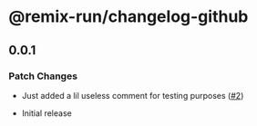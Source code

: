 # @remix-run/changelog-github

## 0.0.1

### Patch Changes

- Just added a lil useless comment for testing purposes ([#2](https://github.com/remix-run/changelog-github/pull/2))

* Initial release
